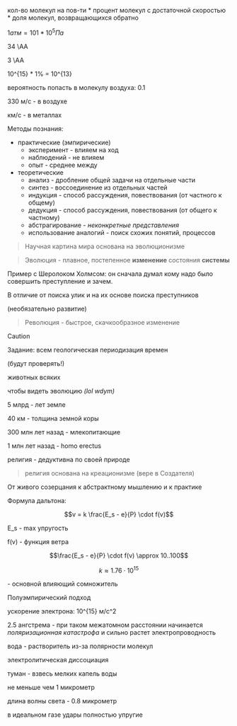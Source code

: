 кол-во молекул на пов-ти * процент молекул с достаточной скоростью * доля молекул, возвращающихся обратно

$1 атм = 101 * 10^5 Па$

34 \AA

3 \AA

10^{15} * 1% = 10^{13}

вероятность попасть в молекулу воздуха: 0.1

330 м/с - в воздухе

км/с - в металлах

Методы познания:
- практические (эмпирические)
  - эксперимент - влияем на ход
  - наблюдений - не влияем
  - опыт - среднее между
- теоретические
  - анализ - дробление общей задачи на отдельные части
  - синтез - воссоединение из отдельных частей
  - индукция - способ рассуждения, повествования (от частного к общему)
  - дедукция - способ рассуждения, повествования (от общего к частному)
  - абстрагирование - _неконкретные представления_
  - использование аналогий - поиск схожих понятий, процессов

> Научная картина мира основана на эволюционизме

> Эволюция - плавное, постепенное __изменение__ состояния __системы__

Пример с Шеролоком Холмсом: он сначала думал кому надо было совершить
преступление и зачем.

В отличие от поиска улик и на их основе поиска преступников

(необязательно развитие)

> Революция - быстрое, скачкообразное изменение

> [!CAUTION]
>
> Задание: всем геологическая периодизация времен
>
> (будут проверять!)
> 
> животных всяких
> 
> чтобы видеть эволюцию _(lol wdym)_

5 млрд - лет земле

40 км - толщина земной коры

300 млн лет назад - млекопитающие

1 млн лет назад - homo erectus

религия - дедуктивна по своей природе

> религия основана на креационизме (вере в Создателя)

От живого созерцания к абстрактному мышлению и к практике

Формула дальтона:

$$v = k \frac{E_s - e}{P} \cdot f(v)$$

E_s - max упругость 

f(v) - функция ветра

$$\frac{E_s - e}{P} \cdot f(v) \approx 10..100$$

$$k \approx 1.76 \cdot 10^{15}$$

\- основной влияющий сомножитель

Полуэмпирический подход

ускорение электрона: 10^{15} м/c^2

2.5 ангстрема - при таком межатомном расстоянии начинается
_поляризационная катастрофа_ и сильно растет электропроводность

вода - растворитель из-за полярности молекул

электролитическая диссоциация

туман - взвесь мелких капель воды

не меньше чем 1 микрометр

длина волны света - 0.8 микрометр

в идеальном газе удары полностью упругие